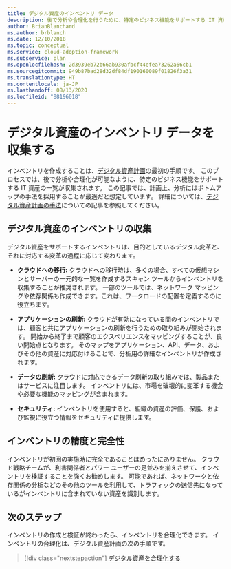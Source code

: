 ```yaml
---
title: デジタル資産のインベントリ データ
description: 後で分析や合理化を行うために、特定のビジネス機能をサポートする IT 資産のインベントリ一覧を作成する方法について説明します。
author: BrianBlanchard
ms.author: brblanch
ms.date: 12/10/2018
ms.topic: conceptual
ms.service: cloud-adoption-framework
ms.subservice: plan
ms.openlocfilehash: 2d3939eb72b66ab930afbcf44efea73262a66cb1
ms.sourcegitcommit: 949b87bad28d32df84df190160089f01826f3a31
ms.translationtype: HT
ms.contentlocale: ja-JP
ms.lasthandoff: 08/13/2020
ms.locfileid: "88196018"
---
```

# <a name="gather-inventory-data-for-a-digital-estate"></a>デジタル資産のインベントリ データを収集する

インベントリを作成することは、[デジタル資産計画](./index.md)の最初の手順です。 このプロセスでは、後で分析や合理化が可能なように、特定のビジネス機能をサポートする IT 資産の一覧が収集されます。 この記事では、計画上、分析にはボトムアップの手法を採用することが最適だと想定しています。 詳細については、[デジタル資産計画の手法](./approach.md)についての記事を参照してください。

## <a name="take-inventory-of-a-digital-estate"></a>デジタル資産のインベントリの収集

デジタル資産をサポートするインベントリは、目的としているデジタル変革と、それに対応する変革の過程に応じて変わります。

- **クラウドへの移行:** クラウドへの移行時は、多くの場合、すべての仮想マシンとサーバーの一元的な一覧を作成するスキャン ツールからインベントリを収集することが推奨されます。 一部のツールでは、ネットワーク マッピングや依存関係も作成できます。これは、ワークロードの配置を定義するのに役立ちます。

- **アプリケーションの刷新:** クラウドが有効になっている間のインベントリでは、顧客と共にアプリケーションの刷新を行うための取り組みが開始されます。 開始から終了まで顧客のエクスペリエンスをマッピングすることが、良い開始点となります。 そのマップをアプリケーション、API、データ、およびその他の資産に対応付けることで、分析用の詳細なインベントリが作成されます。

- **データの刷新:** クラウドに対応できるデータ刷新の取り組みでは、製品またはサービスに注目します。 インベントリには、市場を破壊的に変革する機会や必要な機能のマッピングが含まれます。

- **セキュリティ:** インベントリを使用すると、組織の資産の評価、保護、および監視に役立つ情報をセキュリティに提供します。

## <a name="accuracy-and-completeness-of-an-inventory"></a>インベントリの精度と完全性

インベントリが初回の実施時に完全であることはめったにありません。 クラウド戦略チームが、利害関係者とパワー ユーザーの足並みを揃えさせて、インベントリを検証することを強くお勧めします。 可能であれば、ネットワークと依存関係の分析などのその他のツールを利用して、トラフィックの送信先になっているがインベントリに含まれていない資産を識別します。

## <a name="next-steps"></a>次のステップ

インベントリの作成と検証が終わったら、インベントリを合理化できます。 インベントリの合理化は、デジタル資産計画の次の手順です。

> [!div class="nextstepaction"]
> [デジタル資産を合理化する](./rationalize.md)
